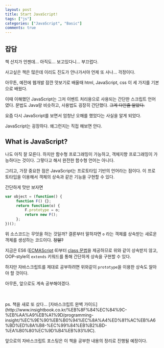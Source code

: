 ```yaml
---
layout: post
title: Start JavaScript!
tags: ["js"]
categories: ["JavaScript", "Basic"]
comments: true
---
```


## 잡담

책 산지가 언젠데... 아직도... 보고있다니... 부끄럽다.

사고싶은 책은 많은데 이리도 진도가 안나가서야 언제 또 사나... 걱정이다.

아무튼, 예전에 웹개발 잠깐 맛보기로 배울때 html, JavaScript, css 이 세 가지를 기본으로 배웠다.

이때 이해했던 JavaScript는 그저 이벤트 처리용으로 사용되는 간단한 스크립트 언어였다. 문법도 Java랑 비슷하고, 사용법도 굉장히 간단했다. ~~그게 다인줄 알았다.~~

요즘 다시 JavaScript를 보면서 엄청난 오해를 했었다는 사실을 알게 되었다.

JavaScript는 굉장하다. 왜그런지는 직접 해보면 안다.




## What is JavaScript?

나도 아직 잘 모른다. 하지만 함수형 프로그래밍이 가능하고, 객체지향 프로그래밍이 가능하다는 것이다. 그렇다고 해서 완전한 함수형 언어는 아니다.

그리고, 가장 중요한 점은 JavaScript는 프로토타입 기반의 언어라는 점이다. 이 프로토타입을 이용해서 객체의 상속과 같은 기능을 구현할 수 있다.

간단하게 맛만 보자면

```javascript
var object = (function() {
     function F() {};
     return function(o) {
         F.prototype = o;
         return new F();
     };
})();
```

위 소스코드는 무엇을 하는 것일까? 결론부터 말하자면 `o` 라는 객체를 상속받는 새로운 객체를 생성하는 코드이다. ~~정말?~~

지금은 ES6 ([ECMAScript](https://www.ecma-international.org/publications/standards/Ecma-262.htm) 6)부터 [class 문법](http://es6-features.org/#ClassInheritance)을 제공하므로 위와 같이 상속받지 않고, OOP-style의 `extends` 키워드를 통해 간단하게 상속을 구현할 수 있다.

하지만 자바스크립트를 제대로 공부하려면 위와같이 `prototype`을 이용한 상속도 알아야 할 것이다.

아무튼, 앞으로도 계속 공부해야겠다.

<br/>
<br/>
ps. 책을 새로 또 샀다... [자바스크립트 완벽 가이드](http://www.insightbook.co.kr/%EB%8F%84%EC%84%9C-%EB%AA%A9%EB%A1%9D/programming-insight/%EC%9E%90%EB%B0%94%EC%8A%A4%ED%81%AC%EB%A6%BD%ED%8A%B8-%EC%99%84%EB%B2%BD-%EA%B0%80%EC%9D%B4%EB%93%9C).

앞으로의 자바스크립트 포스팅은 이 책을 공부한 내용의 정리로 진행될 예정이다.
